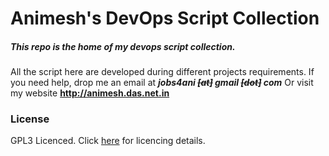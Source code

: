 # Animesh's DevOps Script Collection

##### This repo is the home of my devops script collection. 

All the script here are developed during different projects requirements. 
If you need help, drop me an email at _**jobs4ani ~~[at]~~ gmail ~~[dot]~~ com**_ Or visit my website **<http://animesh.das.net.in>**

### License
GPL3 Licenced. Click [here](LICENSE) for licencing details.